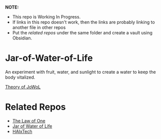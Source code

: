 **NOTE:** 
- This repo is Working In Progress.
- If links in this repo doesn't work, then the links are probably linking to another file in other repos
- Put the *related repos* under the same folder and create a vault using Obsidian.
# Jar-of-Water-of-Life
An experiment with fruit, water, and sunlight to create a water to keep the body vitalized.

[Theory of JoWoL](./Jar%20of%20Water%20of%20Life.md)
# Related Repos
- [The Law of One](https://github.com/peteryzhang6/The-Law-of-One)
- [Jar of Water of Life](https://github.com/peteryzhang6/Jar-of-Water-of-Life)
- [HAIxTech](https://github.com/peteryzhang6/HAIxTech)